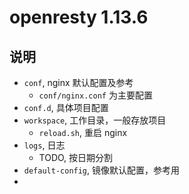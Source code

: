 openresty 1.13.6
===

说明
---

- `conf`, nginx 默认配置及参考
    - `conf/nginx.conf` 为主要配置
- `conf.d`, 具体项目配置
- `workspace`, 工作目录，一般存放项目
    - `reload.sh`, 重启 nginx
- `logs`, 日志
    - TODO, 按日期分割
- `default-config`, 镜像默认配置，参考用
-
